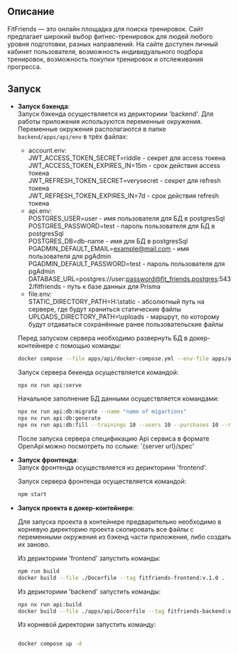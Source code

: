 ## Описание

FitFriends — это онлайн площадка для поиска тренировок. Сайт предлагает широкий выбор фитнес-тренировок для людей любого уровня подготовки, разных направлений. На сайте доступен личный кабинет пользователя, возможность индивидуального подбора тренировок, возможность покупки тренировок и отслеживания прогресса.

## Запуск

- **Запуск бэкенда**:  
  Запуск бэкенда осуществляется из дерикториии 'backend'.
  Для работы приложения используются переменные окружения. Переменные окружения располагаются в папке `backend/apps/api/env` в трёх файлах:
    - account.env:  
      JWT_ACCESS_TOKEN_SECRET=riddle - секрет для access токена  
      JWT_ACCESS_TOKEN_EXPIRES_IN=15m - срок действия access токена  
      JWT_REFRESH_TOKEN_SECRET=verysecret - секрет для refresh токена  
      JWT_REFRESH_TOKEN_EXPIRES_IN=7d - срок действия refresh токена  
    - api.env:  
      POSTGRES_USER=user - имя пользователя для БД в postgresSql  
      POSTGRES_PASSWORD=test - пароль пользователя для БД в postgresSql  
      POSTGRES_DB=db-name - имя для БД в postgresSql  
      PGADMIN_DEFAULT_EMAIL=example@mail.com - имя пользователя для pgAdmin  
      PGADMIN_DEFAULT_PASSWORD=test - пароль пользователя для pgAdmin
      DATABASE_URL=postgres://user:password@fit_friends.postgres:5432/fitfriends - путь к базе данных для Prisma
    - file.env:  
      STATIC_DIRECTORY_PATH=H:\static - абсолютный путь на сервере, где будут храниться статические файлы  
      UPLOADS_DIRECTORY_PATH=\uploads - маршрут, по которому будут отдаваться сохранённые ранее пользовательские файлы  

  Перед запуском сервера необходимо развернуть БД в докер-контейнере с помощью команды:
  ```bash
  docker compose --file apps/api/docker-compose.yml --env-file apps/api/env/api.env up -d
  ```

  Запуск сервера бекенда осуществляется командой:
  ```bash
  npx nx run api:serve
  ```

  Начальное заполнение БД данными осуществляется командами:
  ```bash
  npx nx run api:db:migrate --name "name of migartions"
  npx nx run api:db:generate  
  npx nx run api:db:fill --trainings 10 --users 10 --purchases 10 --reviews 10
  ```

  После запуска сервера спецификацию Api сервиса в формате OpenApi можно посмотреть по сслыке:
  '{server url}/spec'

- **Запуск фронтенда**:  
  Запуск фронтенда осуществляется из дерикториии 'frontend'.

  Запуск сервера фронтенда осуществляется командой:
  ```bash
  npm start
  ```
- **Запуск проекта в докер-контейнере**:

  Для запуска проекта в контейнере предварительно необходимо в корневую директорию проекта скопировать все файлы с переменными окружения из бэкенд части приложения, либо создать их заново.

  Из дерикториии 'frontend' запустить команды:
  ```bash
  npm run build
  docker build --file ./Docerfile --tag fitfriends-frontend:v.1.0 .
  ```

  Из дерикториии 'backend' запустить команды:
  ```bash
  npx nx run api:build
  docker build --file ./apps/api/Docerfile --tag fitfriends-backend:v.1.0 .
  ```
  Из корневой директории запустить команду:
  ```bash
  
  docker compose up -d
  ```
